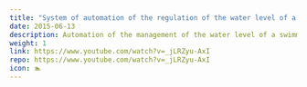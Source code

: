 ```yaml
---
title: "System of automation of the regulation of the water level of a swimming pool. "
date: 2015-06-13
description: Automation of the management of the water level of a swimming pool. 
weight: 1
link: https://www.youtube.com/watch?v=_jLRZyu-AxI
repo: https://www.youtube.com/watch?v=_jLRZyu-AxI
icon: 🏊
---
```

